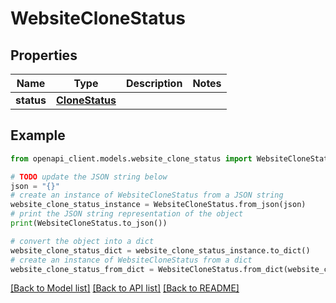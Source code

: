 # WebsiteCloneStatus


## Properties

Name | Type | Description | Notes
------------ | ------------- | ------------- | -------------
**status** | [**CloneStatus**](CloneStatus.md) |  | 

## Example

```python
from openapi_client.models.website_clone_status import WebsiteCloneStatus

# TODO update the JSON string below
json = "{}"
# create an instance of WebsiteCloneStatus from a JSON string
website_clone_status_instance = WebsiteCloneStatus.from_json(json)
# print the JSON string representation of the object
print(WebsiteCloneStatus.to_json())

# convert the object into a dict
website_clone_status_dict = website_clone_status_instance.to_dict()
# create an instance of WebsiteCloneStatus from a dict
website_clone_status_from_dict = WebsiteCloneStatus.from_dict(website_clone_status_dict)
```
[[Back to Model list]](../README.md#documentation-for-models) [[Back to API list]](../README.md#documentation-for-api-endpoints) [[Back to README]](../README.md)



